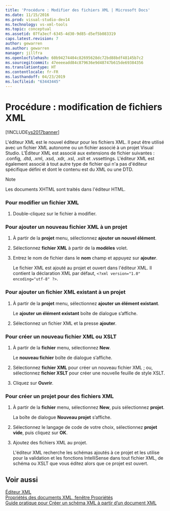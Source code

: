 ```yaml
---
title: 'Procédure : Modifier des fichiers XML | Microsoft Docs'
ms.date: 11/15/2016
ms.prod: visual-studio-dev14
ms.technology: vs-xml-tools
ms.topic: conceptual
ms.assetid: 07fa3ecf-6345-4d30-9d85-d5ef5b083319
caps.latest.revision: 7
author: gewarren
ms.author: gewarren
manager: jillfra
ms.openlocfilehash: 60b94274404c82695628dc72bd88bdf48145b7c2
ms.sourcegitcommit: 47eeeeadd84c879636e9d48747b615de69384356
ms.translationtype: HT
ms.contentlocale: fr-FR
ms.lasthandoff: 04/23/2019
ms.locfileid: "63443445"
---
```

# <a name="how-to-edit-xml-files"></a>Procédure : modification de fichiers XML
[!INCLUDE[vs2017banner](../includes/vs2017banner.md)]

L'éditeur XML est le nouvel éditeur pour les fichiers XML. Il peut être utilisé avec un fichier XML autonome ou un fichier associé à un projet Visual Studio. L'Éditeur XML est associé aux extensions de fichier suivantes : .config, .dtd, .xml, .xsd, .xdr, .xsl, .xslt et .vssettings. L'éditeur XML est également associé à tout autre type de fichier qui n'a pas d'éditeur spécifique défini et dont le contenu est du XML ou une DTD.  
  
> [!NOTE]
> Les documents XHTML sont traités dans l'éditeur HTML.  
  
### <a name="to-edit-an-xml-file"></a>Pour modifier un fichier XML  
  
1. Double-cliquez sur le fichier à modifier.  
  
### <a name="to-add-a-new-xml-file-to-a-project"></a>Pour ajouter un nouveau fichier XML à un projet  
  
1. À partir de la **projet** menu, sélectionnez **ajouter un nouvel élément**.  
  
2. Sélectionnez **fichier XML** à partir de la **modèles** volet.  
  
3. Entrez le nom de fichier dans le **nom** champ et appuyez sur **ajouter**.  
  
     Le fichier XML est ajouté au projet et ouvert dans l'éditeur XML. Il contient la déclaration XML par défaut, `<?xml version="1.0" encoding="utf-8" ?>`.  
  
### <a name="to-add-an-existing-xml-file-to-a-project"></a>Pour ajouter un fichier XML existant à un projet  
  
1. À partir de la **projet** menu, sélectionnez **ajouter un élément existant**.  
  
     Le **ajouter un élément existant** boîte de dialogue s’affiche.  
  
2. Sélectionnez un fichier XML et la presse **ajouter**.  
  
### <a name="to-create-a-new-xml-or-xslt-file"></a>Pour créer un nouveau fichier XML ou XSLT  
  
1. À partir de la **fichier** menu, sélectionnez **New**.  
  
     Le **nouveau fichier** boîte de dialogue s’affiche.  
  
2. Sélectionnez **fichier XML** pour créer un nouveau fichier XML ; ou, sélectionnez **fichier XSLT** pour créer une nouvelle feuille de style XSLT.  
  
3. Cliquez sur **Ouvrir**.  
  
### <a name="to-create-a-project-for-xml-files"></a>Pour créer un projet pour des fichiers XML  
  
1. À partir de la **fichier** menu, sélectionnez **New**, puis sélectionnez **projet**.  
  
     La boîte de dialogue **Nouveau projet** s’affiche.  
  
2. Sélectionnez le langage de code de votre choix, sélectionnez **projet vide**, puis cliquez sur **OK**.  
  
3. Ajoutez des fichiers XML au projet.  
  
     L'éditeur XML recherche les schémas ajoutés à ce projet et les utilise pour la validation et les fonctions IntelliSense dans tout fichier XML, de schéma ou XSLT que vous éditez alors que ce projet est ouvert.  
  
## <a name="see-also"></a>Voir aussi  
 [Éditeur XML](../xml-tools/xml-editor.md)   
 [Propriétés des documents XML, fenêtre Propriétés](../xml-tools/xml-document-properties-properties-window.md)   
 [Guide pratique pour Créer un schéma XML à partir d’un document XML](../xml-tools/how-to-create-an-xml-schema-from-an-xml-document.md)
